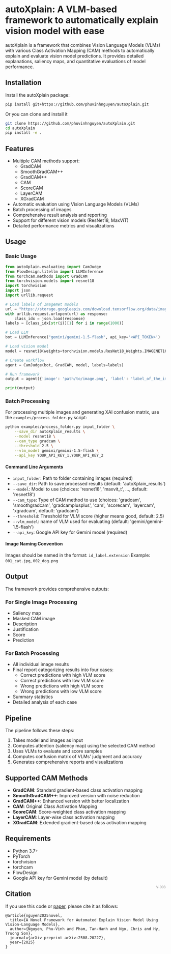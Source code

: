# autoXplain: A VLM-based framework to automatically explain vision model with ease

autoXplain is a framework that combines Vision Language Models (VLMs) with various Class Activation Mapping (CAM) methods to automatically explain and evaluate vision model predictions. It provides detailed explanations, saliency maps, and quantitative evaluations of model performance.

## Installation

Install the autoXplain package:
```bash
pip install git+https://github.com/phuvinhnguyen/autoXplain.git
```

Or you can clone and install it
```bash
git clone https://github.com/phuvinhnguyen/autoXplain.git
cd autoXplain
pip install -e .
```

## Features

- Multiple CAM methods support:
  - GradCAM
  - SmoothGradCAM++
  - GradCAM++
  - CAM
  - ScoreCAM
  - LayerCAM
  - XGradCAM
- Automatic evaluation using Vision Language Models (VLMs)
- Batch processing of images
- Comprehensive result analysis and reporting
- Support for different vision models (ResNet18, MaxViT)
- Detailed performance metrics and visualizations

## Usage

### Basic Usage

```python
from autoXplain.evaluating import CamJudge
from FlowDesign.litellm import LLMInference
from torchcam.methods import GradCAM
from torchvision.models import resnet18
import torchvision
import json
import urllib.request

# Load labels of ImageNet models
url = "https://storage.googleapis.com/download.tensorflow.org/data/imagenet_class_index.json"
with urllib.request.urlopen(url) as response:
    class_idx = json.load(response)
labels = [class_idx[str(i)][1] for i in range(1000)]

# Load LLM
bot = LLMInference("gemini/gemini-1.5-flash", api_key='<API_TOKEN>')

# Load vision model
model = resnet18(weights=torchvision.models.ResNet18_Weights.IMAGENET1K_V1)

# Create workflow
agent = CamJudge(bot, GradCAM, model, labels=labels)

# Run framework
output = agent({'image': 'path/to/image.png', 'label': 'label_of_the_image'})

print(output)
```

### Batch Processing

For processing multiple images and generating XAI confusion matrix, use the `examples/process_folder.py` script:

```bash
python examples/process_folder.py input_folder \
    --save_dir autoXplain_results \
    --model resnet18 \
    --cam_type gradcam \
    --threshold 2.5 \
    --vlm_model gemini/gemini-1.5-flash \
    --api_key YOUR_API_KEY_1,YOUR_API_KEY_2
```

#### Command Line Arguments

- `input_folder`: Path to folder containing images (required)
- `--save_dir`: Path to save processed results (default: 'autoXplain_results')
- `--model`: Model to use (choices: 'resnet18', 'maxvit_t', ..., default: 'resnet18')
- `--cam_type`: Type of CAM method to use (choices: 'gradcam', 'smoothgradcam', 'gradcamplusplus', 'cam', 'scorecam', 'layercam', 'xgradcam', default: 'gradcam')
- `--threshold`: Threshold for VLM score (higher means good, default: 2.5)
- `--vlm_model`: name of VLM used for evaluating (default: 'gemini/gemini-1.5-flash')
- `--api_key`: Google API key for Gemini model (required)

#### Image Naming Convention

Images should be named in the format: `id_label.extension`
Example: `001_cat.jpg`, `002_dog.png`

## Output

The framework provides comprehensive outputs:

### For Single Image Processing
- Saliency map
- Masked CAM image
- Description
- Justification
- Score
- Prediction

### For Batch Processing
- All individual image results
- Final report categorizing results into four cases:
  - Correct predictions with high VLM score
  - Correct predictions with low VLM score
  - Wrong predictions with high VLM score
  - Wrong predictions with low VLM score
- Summary statistics
- Detailed analysis of each case

## Pipeline

The pipeline follows these steps:
1. Takes model and images as input
2. Computes attention (saliency map) using the selected CAM method
3. Uses VLMs to evaluate and score samples
4. Computes confusion matrix of VLMs' judgment and accuracy
5. Generates comprehensive reports and visualizations

## Supported CAM Methods

- **GradCAM**: Standard gradient-based class activation mapping
- **SmoothGradCAM++**: Improved version with noise reduction
- **GradCAM++**: Enhanced version with better localization
- **CAM**: Original Class Activation Mapping
- **ScoreCAM**: Score-weighted class activation mapping
- **LayerCAM**: Layer-wise class activation mapping
- **XGradCAM**: Extended gradient-based class activation mapping

## Requirements

- Python 3.7+
- PyTorch
- torchvision
- torchcam
- FlowDesign
- Google API key for Gemini model (by default)

<span style="float: right; font-size: 10px; color: gray;">V-003</span>

## Citation
If you use this code or [paper](https://arxiv.org/abs/2508.20227), please cite it as follows:
```cite
@article{nguyen2025novel,
  title={A Novel Framework for Automated Explain Vision Model Using Vision-Language Models},
  author={Nguyen, Phu-Vinh and Pham, Tan-Hanh and Ngo, Chris and Hy, Truong Son},
  journal={arXiv preprint arXiv:2508.20227},
  year={2025}
}
```